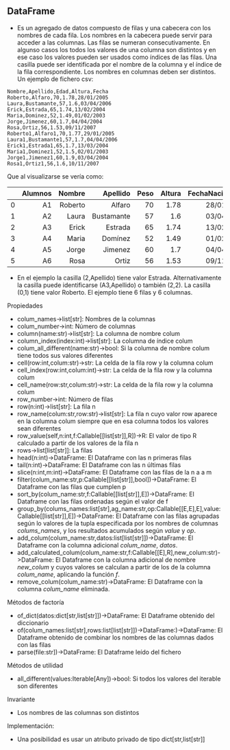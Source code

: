 ## DataFrame

- Es un agregado de datos compuesto de filas y una cabecera con los nombres de cada fila.  Los nombres en la cabecera puede servir para acceder a las columnas. Las filas se numeran consecutivamente. En algunso casos los todos los valores de una columna son distintos y en ese caso los valores pueden ser usados como índices de las filas. Una casilla puede ser identificada por el nombre de la columna y el índice de la fila correspondiente. Los nombres en columnas deben ser distintos.  Un ejemplo de fichero csv:

```
Nombre,Apellido,Edad,Altura,Fecha
Roberto,Alfaro,70,1.78,28/01/2005
Laura,Bustamante,57,1.6,03/04/2006
Erick,Estrada,65,1.74,13/02/2004
Maria,Dominez,52,1.49,01/02/2003
Jorge,Jimenez,60,1.7,04/04/2004
Rosa,Ortiz,56,1.53,09/11/2007
Roberto1,Alfaro1,70,1.77,29/01/2005
Laura1,Bustamante1,57,1.7,04/04/2006
Erick1,Estrada1,65,1.7,13/03/2004
Maria1,Dominez1,52,1.5,02/01/2003
Jorge1,Jimenez1,60,1.9,03/04/2004
Rosa1,Ortiz1,56,1.6,10/11/2007
```
Que al visualizarse se vería como:

|  |Alumnos | Nombre | Apellido | Peso | Altura | FechaNacimiento |
|-------:|-------:|-------:| --------:| ----:| ------:|------:|
|0| A1     | Roberto| Alfaro   |   70 |   1.78 | 28/01/2005 |
|1| A2     | Laura  | Bustamante | 57 | 1.6 | 03/04/2006 |
|2| A3     | Erick  | Estrada | 65 | 1.74 | 13/02/2004 |
|3| A4     | Maria  | Domínez | 52 | 1.49 | 01/02/2003 |
|4| A5     | Jorge  | Jimenez | 60 | 1.7 | 04/04/2004 |
|5| A6     | Rosa   | Ortiz | 56 | 1.53 | 09/11/2007 |

- En el ejemplo la casilla (2,Apellido) tiene valor Estrada. Alternativamente la casilla puede identificarse (A3,Apellido) o también (2,2). La casilla (0,1) tiene valor Roberto. El ejemplo tiene 6 filas y 6 columnas. 

Propiedades


- colum_names->list[str]: Nombres de la columnas
- colum_number->int: Número de columnas
- column(name:str)->list[str]: La columna de nombre colum
- column_index(index:int)->list[str]: La columna de índice colum
- colum_all_different(name:str)->bool: Si la columna de nombre colum tiene todos sus valores diferentes
- cell(row:int,colum:str)->str: La celda de la fila row y la columna colum
- cell_index(row:int,colum:int)->str: La celda de la fila row y la columna colum
- cell_name(row:str,colum:str)->str: La celda de la fila row y la columna colum
- row_number->int: Número de filas
- row(n:int)->list[str]: La fila n
- row_name(colum:str,row:str)->list[str]: La fila n cuyo valor row aparece en la columna colum siempre que en esa 	columna todos los valores sean diferentes
- row_value(self,n:int,f:Callable[[list[str]],R])->R: El valor de tipo R calculado a partir de los valores de la fila 	n
- rows->list[list[str]]: La filas
- head(n:int)->DataFrame: El Dataframe con las n primeras filas
- tail(n:int)->DataFrame: El Dataframe con las n últimas filas
- slice(n:int,m:int)->DataFrame: El Dataframe con las filas de la n a a m
- filter(colum_name:str,p:Callable[[list[str]],bool])->DataFrame: El Dataframe con las filas que cumplen p
- sort_by(colum_name:str,f:Callable[[list[str]],E])->DataFrame: 
		El Dataframe con las filas ordenadas según el valor de f
- group_by(colums_names:list[str],ag_name:str,op:Callable[[E,E],E],value:Callable[[list[str]],E])->DataFrame:
		El Dataframe con las filas agrupadas según lo valores de la tupla especificada por los nombres de columnas 		_colums\_names_, y los resultados acumulados según _value_ y _op_.
- add_colum(colum_name:str,datos:list[list[str]])->DataFrame: El Dataframe con la columna adicional _colum_name_, 	_datos_.
- add_calculated_colum(colum_name:str,f:Callable[[E],R],new_colum:str)->DataFrame: El Dataframe con la columna 	adicional de nombre _new\_colum_ y cuyos valores se calculan a partir de los de la columna _colum\_name_, aplicando 	la función _f_.
- remove_colum(colum_name:str)->DataFrame: El Dataframe con la columna _colum\_name_ eliminada.


Métodos de factoría


- of_dict(datos:dict[str,list[str]])->DataFrame: El Dataframe obtenido del diccionario
- of(colum_names:list[str],rows:list[list[str]])->DataFrame:)->DataFrame: El Dataframe obtenido de combinar los  	nombres de las columnas dados con las filas
- parse(file:str])->DataFrame: El Dataframe leído del fichero

Métodos de utilidad

- all_different(values:Iterable[Any])->bool: Si todos los valores del iterable son diferentes

Invariante

- Los nombres de las columnas son distintos

Implementación:

- Una posibilidad es usar un atributo privado de tipo dict[str,list[str]]
